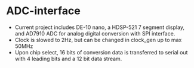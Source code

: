 # ADC-interface
- Current project includes DE-10 nano, a HDSP-521 7 segment display, and AD7910 ADC for analog digital conversion with SPI interface. 
- Clock is slowed to 2Hz, but can be changed in clock_gen up to max 50MHz
- Upon chip select, 16 bits of conversion data is transferred to serial out with 4 leading bits and a 12 bit data stream.
